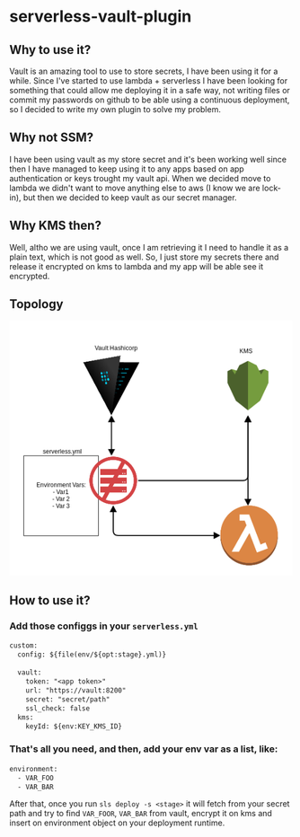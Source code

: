 # serverless-vault-plugin

## Why to use it?
Vault is an amazing tool to use to store secrets, I have been using it for a while. Since I've started to use lambda + serverless I have been looking for something that could allow me deploying it in a safe way, not writing files or commit my passwords on github to be able using a continuous deployment, so I decided to write my own plugin to solve my problem.

## Why not SSM?
I have been using vault as my store secret and it's been working well since then I have managed to keep using it to any apps based on app authentication or keys trought my vault api. When we decided move to lambda we didn't want to move anything else to aws (I know we are lock-in), but then we decided to keep vault as our secret manager.

## Why KMS then?
Well, altho we are using vault, once I am retrieving it I need to handle it as a plain text, which is not good as well. So, I just store my secrets there and release it encrypted on kms to lambda and my app will be able see it encrypted.

## Topology
![* Topology](img/topology.png)

## How to use it?
### Add those configgs in your `serverless.yml`
```
custom:
  config: ${file(env/${opt:stage}.yml)}

  vault:
    token: "<app token>"
    url: "https://vault:8200"
    secret: "secret/path"
    ssl_check: false
  kms:
    keyId: ${env:KEY_KMS_ID}
```

### That's all you need, and then, add your env var as a list, like:
```
environment:
  - VAR_FOO
  - VAR_BAR
```

After that, once you run `sls deploy -s <stage>` it will fetch from your secret path and try to find `VAR_FOOR`, `VAR_BAR` from vault, encrypt it on kms and insert on environment object on your deployment runtime.
